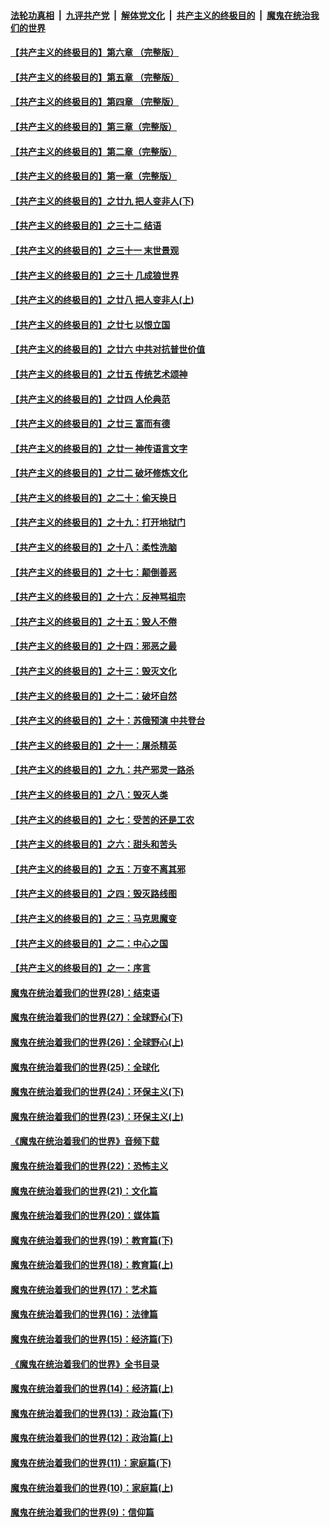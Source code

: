

####  [法轮功真相](../../../../basic/blob/master/README.md?t=07081103) &nbsp;|&nbsp; [九评共产党](../../../../9ping.md/blob/master/README.md?t=07081103) &nbsp;|&nbsp; [解体党文化](../../../../jtdwh.md/blob/master/README.md?t=07081103)  &nbsp;|&nbsp; [共产主义的终极目的](../../../../gczydzjmd.md/blob/master/README.md?t=07081103) &nbsp;|&nbsp; [魔鬼在统治我们的世界](../../../../mgztzwmdsj.md/blob/master/README.md?t=07081103) 

#### [【共产主义的终极目的】第六章 （完整版）](../pages/nsc422/n11428913.md?t=07081103) 

#### [【共产主义的终极目的】第五章 （完整版）](../pages/nsc422/n11428912.md?t=07081103) 

#### [【共产主义的终极目的】第四章 （完整版）](../pages/nsc422/n11428907.md?t=07081103) 

#### [【共产主义的终极目的】第三章（完整版）](../pages/nsc422/n11428848.md?t=07081103) 

#### [【共产主义的终极目的】第二章（完整版）](../pages/nsc422/n11428831.md?t=07081103) 

#### [【共产主义的终极目的】第一章（完整版）](../pages/nsc422/n11417651.md?t=07081103) 

#### [【共产主义的终极目的】之廿九 把人变非人(下)](../pages/nsc422/n11344140.md?t=07081103) 

#### [【共产主义的终极目的】之三十二 结语](../pages/nsc422/n11360535.md?t=07081103) 

#### [【共产主义的终极目的】之三十一 末世景观](../pages/nsc422/n11351129.md?t=07081103) 

#### [【共产主义的终极目的】之三十 几成狼世界](../pages/nsc422/n11348280.md?t=07081103) 

#### [【共产主义的终极目的】之廿八 把人变非人(上)](../pages/nsc422/n11340492.md?t=07081103) 

#### [【共产主义的终极目的】之廿七 以恨立国](../pages/nsc422/n11336944.md?t=07081103) 

#### [【共产主义的终极目的】之廿六 中共对抗普世价值](../pages/nsc422/n11324785.md?t=07081103) 

#### [【共产主义的终极目的】之廿五 传统艺术颂神](../pages/nsc422/n11296396.md?t=07081103) 

#### [【共产主义的终极目的】之廿四 人伦典范](../pages/nsc422/n11296397.md?t=07081103) 

#### [【共产主义的终极目的】之廿三 富而有德](../pages/nsc422/n11283598.md?t=07081103) 

#### [【共产主义的终极目的】之廿一 神传语言文字](../pages/nsc422/n11263265.md?t=07081103) 

#### [【共产主义的终极目的】之廿二 破坏修炼文化](../pages/nsc422/n11245728.md?t=07081103) 

#### [【共产主义的终极目的】之二十：偷天换日](../pages/nsc422/n11238846.md?t=07081103) 

#### [【共产主义的终极目的】之十九：打开地狱门](../pages/nsc422/n11206376.md?t=07081103) 

#### [【共产主义的终极目的】之十八：柔性洗脑](../pages/nsc422/n11199994.md?t=07081103) 

#### [【共产主义的终极目的】之十七：颠倒善恶](../pages/nsc422/n11179782.md?t=07081103) 

#### [【共产主义的终极目的】之十六：反神骂祖宗](../pages/nsc422/n11166798.md?t=07081103) 

#### [【共产主义的终极目的】之十五：毁人不倦](../pages/nsc422/n11166792.md?t=07081103) 

#### [【共产主义的终极目的】之十四：邪恶之最](../pages/nsc422/n11150249.md?t=07081103) 

#### [【共产主义的终极目的】之十三：毁灭文化](../pages/nsc422/n11135227.md?t=07081103) 

#### [【共产主义的终极目的】之十二：破坏自然](../pages/nsc422/n11135214.md?t=07081103) 

#### [【共产主义的终极目的】之十：苏俄预演 中共登台](../pages/nsc422/n11118424.md?t=07081103) 

#### [【共产主义的终极目的】之十一：屠杀精英](../pages/nsc422/n11118442.md?t=07081103) 

#### [【共产主义的终极目的】之九：共产邪灵一路杀](../pages/nsc422/n11114139.md?t=07081103) 

#### [【共产主义的终极目的】之八：毁灭人类](../pages/nsc422/n11108503.md?t=07081103) 

#### [【共产主义的终极目的】之七：受苦的还是工农](../pages/nsc422/n11101809.md?t=07081103) 

#### [【共产主义的终极目的】之六：甜头和苦头](../pages/nsc422/n11096971.md?t=07081103) 

#### [【共产主义的终极目的】之五：万变不离其邪](../pages/nsc422/n11091285.md?t=07081103) 

#### [【共产主义的终极目的】之四：毁灭路线图](../pages/nsc422/n11086284.md?t=07081103) 

#### [【共产主义的终极目的】之三：马克思魔变](../pages/nsc422/n11061941.md?t=07081103) 

#### [【共产主义的终极目的】之二：中心之国](../pages/nsc422/n11047728.md?t=07081103) 

#### [【共产主义的终极目的】之一：序言](../pages/nsc422/n11086077.md?t=07081103) 

#### [魔鬼在统治着我们的世界(28)：结束语](../pages/nsc422/n10936246.md?t=07081103) 

#### [魔鬼在统治着我们的世界(27)：全球野心(下)](../pages/nsc422/n10928319.md?t=07081103) 

#### [魔鬼在统治着我们的世界(26)：全球野心(上)](../pages/nsc422/n10900318.md?t=07081103) 

#### [魔鬼在统治着我们的世界(25)：全球化](../pages/nsc422/n10788205.md?t=07081103) 

#### [魔鬼在统治着我们的世界(24)：环保主义(下)](../pages/nsc422/n10695307.md?t=07081103) 

#### [魔鬼在统治着我们的世界(23)：环保主义(上)](../pages/nsc422/n10688613.md?t=07081103) 

#### [《魔鬼在统治着我们的世界》音频下载](../pages/nsc422/n10635553.md?t=07081103) 

#### [魔鬼在统治着我们的世界(22)：恐怖主义](../pages/nsc422/n10614727.md?t=07081103) 

#### [魔鬼在统治着我们的世界(21)：文化篇](../pages/nsc422/n10597706.md?t=07081103) 

#### [魔鬼在统治着我们的世界(20)：媒体篇](../pages/nsc422/n10586579.md?t=07081103) 

#### [魔鬼在统治着我们的世界(19)：教育篇(下)](../pages/nsc422/n10564808.md?t=07081103) 

#### [魔鬼在统治着我们的世界(18)：教育篇(上)](../pages/nsc422/n10526970.md?t=07081103) 

#### [魔鬼在统治着我们的世界(17)：艺术篇](../pages/nsc422/n10499093.md?t=07081103) 

#### [魔鬼在统治着我们的世界(16)：法律篇](../pages/nsc422/n10485969.md?t=07081103) 

#### [魔鬼在统治着我们的世界(15)：经济篇(下)](../pages/nsc422/n10469975.md?t=07081103) 

#### [《魔鬼在统治着我们的世界》全书目录](../pages/nsc422/n10464261.md?t=07081103) 

#### [魔鬼在统治着我们的世界(14)：经济篇(上)](../pages/nsc422/n10457370.md?t=07081103) 

#### [魔鬼在统治着我们的世界(13)：政治篇(下)](../pages/nsc422/n10448270.md?t=07081103) 

#### [魔鬼在统治着我们的世界(12)：政治篇(上)](../pages/nsc422/n10444576.md?t=07081103) 

#### [魔鬼在统治着我们的世界(11)：家庭篇(下)](../pages/nsc422/n10440961.md?t=07081103) 

#### [魔鬼在统治着我们的世界(10)：家庭篇(上)](../pages/nsc422/n10435448.md?t=07081103) 

#### [魔鬼在统治着我们的世界(9)：信仰篇](../pages/nsc422/n10432159.md?t=07081103) 

